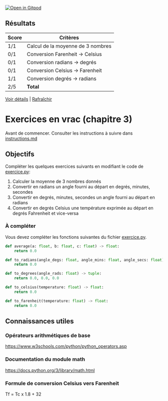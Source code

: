 [![Open in Gitpod](https://gitpod.io/button/open-in-gitpod.svg)](https://gitpod-redirect-0.herokuapp.com/)






























## Résultats
Score | Critères
--- | ---
1/1 | Calcul de la moyenne de 3 nombres
0/1 | Conversion Farenheit -> Celsius
0/1 | Conversion radians -> degrés
0/1 | Conversion Celsius -> Farenheit
1/1 | Conversion degrés -> radians
2/5 | **Total**

[Voir détails](./logs/tests_results.txt) | [Rafraîchir](../../)
# Exercices en vrac (chapitre 3)

Avant de commencer. Consulter les instructions à suivre dans [instructions.md](instructions.md)

## Objectifs

Compléter les quelques exercices suivants en modifiant le code de [exercice.py](exercice.py):

1. Calculer la moyenne de 3 nombres donnés
2. Convertir en radians un angle fourni au départ en degrés, minutes, secondes
3. Convertir en degrés, minutes, secondes un angle fourni au départ en radians
4. Convertir en degrés Celsius une température exprimée au départ en degrés Fahrenheit et vice-versa

### À compléter
Vous devez compléter les fonctions suivantes du fichier [exercice.py](exercice.py).

```python
def average(a: float, b: float, c: float) -> float:
    return 0.0

def to_radians(angle_degs: float, angle_mins: float, angle_secs: float) -> float:
    return 0.0

def to_degrees(angle_rads: float) -> tuple:
    return 0.0, 0.0, 0.0

def to_celsius(temperature: float) -> float:
    return 0.0

def to_farenheit(temperature: float) -> float:
    return 0.0
```

## Connaissances utiles

### Opérateurs arithmétiques de base
https://www.w3schools.com/python/python_operators.asp

### Documentation du module math
https://docs.python.org/3/library/math.html

### Formule de conversion Celsius vers Farenheit
Tf = Tc x 1.8 + 32
